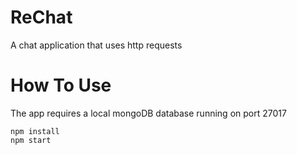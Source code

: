 # ReChat
A chat application that uses http requests
# How To Use
The app requires a local mongoDB database running on port 27017
```
npm install
npm start
```
